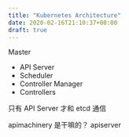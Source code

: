```yaml
---
title: "Kubernetes Architecture"
date: 2020-02-16T21:10:37+08:00
draft: true
---
```


Master
* API Server
* Scheduler
* Controller Manager
* Controllers

只有 API Server 才和 etcd 通信



apimachinery 是干嘛的？
apiserver 
